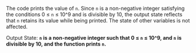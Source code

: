 The code prints the value of `n`. Since `n` is a non-negative integer satisfying the conditions 0 ≤ `n` ≤ 10^9 and is divisible by 10, the output state reflects that `n` retains its value while being printed. The state of other variables is not affected.

Output State: **`n` is a non-negative integer such that 0 ≤ `n` ≤ 10^9, and `n` is divisible by 10, and the function prints `n`.**